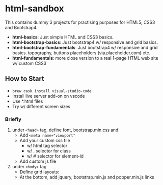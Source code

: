 # html-sandbox
This contains dummy 3 projects for practising purposes for HTML5, CSS3 and Bootstrap4.

* **html-basics**: Just simple HTML and CSS3 basics.
* **html-bootstrap-basics**: Just bootstrap4 w/ responsive and grid basics.
* **html-bootstrap-fundamentals**: Just bootstrap4 w/ responsive and grid basics. topography, buttons placeholders (via.placeholder.com) etc.
* **html-fundamentals**: more close  version to a real 1-page HTML web site w/ custom CSS3

## How to Start

* `brew cask install visual-studio-code`
* Install live server add-on on vscode
* Use *.html files
* Try w/ different screen sizes

### Briefly

1. under `<head>` tag, define font, bootstrap.min.css and
   * Add `<meta name="viewport"`
   * Add your custom css file
       * w/ html tag selector
       * w/ . selector for class
       * w/ # selector for element-id
   * Add custom js file
2. under `<body>` tag
   * Define grid layouts:
   * At the bottom, add jquery, bootstrap.min.js and popper.min.js links


